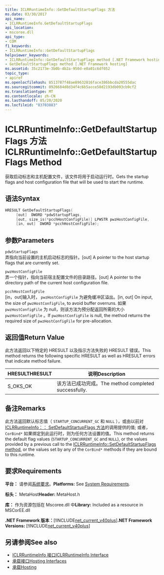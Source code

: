 ```yaml
---
title: ICLRRuntimeInfo::GetDefaultStartupFlags 方法
ms.date: 03/30/2017
api_name:
- ICLRRuntimeInfo.GetDefaultStartupFlags
api_location:
- mscoree.dll
api_type:
- COM
f1_keywords:
- ICLRRuntimeInfo::GetDefaultStartupFlags
helpviewer_keywords:
- ICLRRuntimeInfo::GetDefaultStartupFlags method [.NET Framework hosting]
- GetDefaultStartupFlags method [.NET Framework hosting]
ms.assetid: 35c2173e-3b0b-4b2a-950d-e0a01c6df052
topic_type:
- apiref
ms.openlocfilehash: 8513787f48ae89632816face386bbcda20555dac
ms.sourcegitcommit: 0926684d8d34f4c6b5acce58d2193db093cb9cf2
ms.translationtype: MT
ms.contentlocale: zh-CN
ms.lasthandoff: 05/20/2020
ms.locfileid: "83703883"
---
```

# <a name="iclrruntimeinfogetdefaultstartupflags-method"></a><span data-ttu-id="8a78a-102">ICLRRuntimeInfo::GetDefaultStartupFlags 方法</span><span class="sxs-lookup"><span data-stu-id="8a78a-102">ICLRRuntimeInfo::GetDefaultStartupFlags Method</span></span>
<span data-ttu-id="8a78a-103">获取启动标志和主机配置文件，该文件将用于启动运行时。</span><span class="sxs-lookup"><span data-stu-id="8a78a-103">Gets the startup flags and host configuration file that will be used to start the runtime.</span></span>  
  
## <a name="syntax"></a><span data-ttu-id="8a78a-104">语法</span><span class="sxs-lookup"><span data-stu-id="8a78a-104">Syntax</span></span>  
  
```cpp  
HRESULT GetDefaultStartupFlags(  
     [out]  DWORD *pdwStartupFlags,  
     [out, size_is(*pcchHostConfigFile)] LPWSTR pwzHostConfigFile,  
     [in, out]  DWORD *pcchHostConfigFile);  
```  
  
## <a name="parameters"></a><span data-ttu-id="8a78a-105">参数</span><span class="sxs-lookup"><span data-stu-id="8a78a-105">Parameters</span></span>  
 `pdwStartupFlags`  
 <span data-ttu-id="8a78a-106">弄指向当前设置的主机启动标志的指针。</span><span class="sxs-lookup"><span data-stu-id="8a78a-106">[out] A pointer to the host startup flags that are currently set.</span></span>  
  
 `pwzHostConfigFile`  
 <span data-ttu-id="8a78a-107">弄一个指针，指向当前宿主配置文件的目录路径。</span><span class="sxs-lookup"><span data-stu-id="8a78a-107">[out] A pointer to the directory path of the current host configuration file.</span></span>  
  
 `pcchHostConfigFile`  
 <span data-ttu-id="8a78a-108">[in，out]输入时， `pwzHostConfigFile` 为避免缓冲区溢出。</span><span class="sxs-lookup"><span data-stu-id="8a78a-108">[in, out] On input, the size of `pwzHostConfigFile`, to avoid buffer overruns.</span></span> <span data-ttu-id="8a78a-109">如果 `pwzHostConfigFile` 为 null，则该方法为预分配返回所需的大小 `pwzHostConfigFile` 。</span><span class="sxs-lookup"><span data-stu-id="8a78a-109">If `pwzHostConfigFile` is null, the method returns the required size of `pwzHostConfigFile` for pre-allocation.</span></span>  
  
## <a name="return-value"></a><span data-ttu-id="8a78a-110">返回值</span><span class="sxs-lookup"><span data-stu-id="8a78a-110">Return Value</span></span>  
 <span data-ttu-id="8a78a-111">此方法返回以下特定的 HRESULT 以及指示方法失败的 HRESULT 错误。</span><span class="sxs-lookup"><span data-stu-id="8a78a-111">This method returns the following specific HRESULT as well as HRESULT errors that indicate method failure.</span></span>  
  
|<span data-ttu-id="8a78a-112">HRESULT</span><span class="sxs-lookup"><span data-stu-id="8a78a-112">HRESULT</span></span>|<span data-ttu-id="8a78a-113">说明</span><span class="sxs-lookup"><span data-stu-id="8a78a-113">Description</span></span>|  
|-------------|-----------------|  
|<span data-ttu-id="8a78a-114">S_OK</span><span class="sxs-lookup"><span data-stu-id="8a78a-114">S_OK</span></span>|<span data-ttu-id="8a78a-115">该方法已成功完成。</span><span class="sxs-lookup"><span data-stu-id="8a78a-115">The method completed successfully.</span></span>|  
  
## <a name="remarks"></a><span data-ttu-id="8a78a-116">备注</span><span class="sxs-lookup"><span data-stu-id="8a78a-116">Remarks</span></span>  
 <span data-ttu-id="8a78a-117">此方法返回默认标志值（ `STARTUP_CONCURRENT_GC` 和 `NULL` ），或由以前对[ICLRRuntimeInfo：： SetDefaultStartupFlags 方法](iclrruntimeinfo-setdefaultstartupflags-method.md)的调用提供的值; 或者， `CorBind*` 如果绑定到此运行时，则为任何方法设置的值。</span><span class="sxs-lookup"><span data-stu-id="8a78a-117">This method returns the default flag values (`STARTUP_CONCURRENT_GC` and `NULL`), or the values provided by a previous call to the [ICLRRuntimeInfo::SetDefaultStartupFlags method](iclrruntimeinfo-setdefaultstartupflags-method.md), or the values set by any of the `CorBind*` methods if they are bound to this runtime.</span></span>  
  
## <a name="requirements"></a><span data-ttu-id="8a78a-118">要求</span><span class="sxs-lookup"><span data-stu-id="8a78a-118">Requirements</span></span>  
 <span data-ttu-id="8a78a-119">**平台：** 请参阅[系统要求](../../get-started/system-requirements.md)。</span><span class="sxs-lookup"><span data-stu-id="8a78a-119">**Platforms:** See [System Requirements](../../get-started/system-requirements.md).</span></span>  
  
 <span data-ttu-id="8a78a-120">**标头：** MetaHost</span><span class="sxs-lookup"><span data-stu-id="8a78a-120">**Header:** MetaHost.h</span></span>  
  
 <span data-ttu-id="8a78a-121">**库：** 作为资源包括在 Mscoree.dll 中</span><span class="sxs-lookup"><span data-stu-id="8a78a-121">**Library:** Included as a resource in MSCorEE.dll</span></span>  
  
 <span data-ttu-id="8a78a-122">**.NET Framework 版本：**[!INCLUDE[net_current_v40plus](../../../../includes/net-current-v40plus-md.md)]</span><span class="sxs-lookup"><span data-stu-id="8a78a-122">**.NET Framework Versions:** [!INCLUDE[net_current_v40plus](../../../../includes/net-current-v40plus-md.md)]</span></span>  
  
## <a name="see-also"></a><span data-ttu-id="8a78a-123">另请参阅</span><span class="sxs-lookup"><span data-stu-id="8a78a-123">See also</span></span>

- [<span data-ttu-id="8a78a-124">ICLRRuntimeInfo 接口</span><span class="sxs-lookup"><span data-stu-id="8a78a-124">ICLRRuntimeInfo Interface</span></span>](iclrruntimeinfo-interface.md)
- [<span data-ttu-id="8a78a-125">承载接口</span><span class="sxs-lookup"><span data-stu-id="8a78a-125">Hosting Interfaces</span></span>](hosting-interfaces.md)
- [<span data-ttu-id="8a78a-126">承载</span><span class="sxs-lookup"><span data-stu-id="8a78a-126">Hosting</span></span>](index.md)
